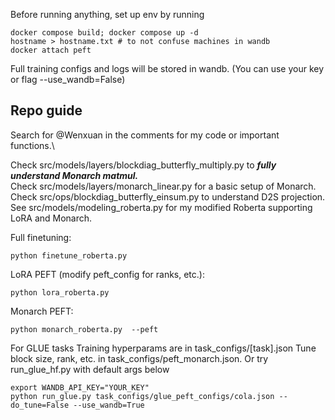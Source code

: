 Before running anything, set up env by running 
```
docker compose build; docker compose up -d
hostname > hostname.txt # to not confuse machines in wandb
docker attach peft
```
Full training configs and logs will be stored in wandb. (You can use your key or flag --use_wandb=False)

## Repo guide
Search for @Wenxuan in the comments for my code or important functions.\

Check src/models/layers/blockdiag_butterfly_multiply.py to ***fully understand Monarch matmul.***\
Check src/models/layers/monarch_linear.py for a basic setup of Monarch.\
Check src/ops/blockdiag_butterfly_einsum.py to understand D2S projection.\
See src/models/modeling_roberta.py for my modified Roberta supporting LoRA and Monarch.

Full finetuning: 
```
python finetune_roberta.py 
```
LoRA PEFT (modify peft_config for ranks, etc.): 
```
python lora_roberta.py 
```
Monarch PEFT: 
``` 
python monarch_roberta.py  --peft
```
For GLUE tasks 
Training hyperparams are in task_configs/[task].json
Tune block size, rank, etc. in task_configs/peft_monarch.json.
Or try run_glue_hf.py with default args below
```
export WANDB_API_KEY="YOUR_KEY"
python run_glue.py task_configs/glue_peft_configs/cola.json --do_tune=False --use_wandb=True 
```
